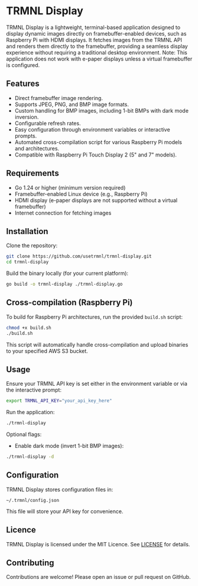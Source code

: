 # TRMNL Display

TRMNL Display is a lightweight, terminal-based application designed to display dynamic images directly on framebuffer-enabled devices, such as Raspberry Pi with HDMI displays. It fetches images from the TRMNL API and renders them directly to the framebuffer, providing a seamless display experience without requiring a traditional desktop environment. Note: This application does not work with e-paper displays unless a virtual framebuffer is configured.

## Features

- Direct framebuffer image rendering.
- Supports JPEG, PNG, and BMP image formats.
- Custom handling for BMP images, including 1-bit BMPs with dark mode inversion.
- Configurable refresh rates.
- Easy configuration through environment variables or interactive prompts.
- Automated cross-compilation script for various Raspberry Pi models and architectures.
- Compatible with Raspberry Pi Touch Display 2 (5" and 7" models).

## Requirements

- Go 1.24 or higher (minimum version required)
- Framebuffer-enabled Linux device (e.g., Raspberry Pi)
- HDMI display (e-paper displays are not supported without a virtual framebuffer)
- Internet connection for fetching images

## Installation

Clone the repository:

```bash
git clone https://github.com/usetrmnl/trmnl-display.git
cd trmnl-display
```

Build the binary locally (for your current platform):

```bash
go build -o trmnl-display ./trmnl-display.go
```

## Cross-compilation (Raspberry Pi)

To build for Raspberry Pi architectures, run the provided `build.sh` script:

```bash
chmod +x build.sh
./build.sh
```

This script will automatically handle cross-compilation and upload binaries to your specified AWS S3 bucket.

## Usage

Ensure your TRMNL API key is set either in the environment variable or via the interactive prompt:

```bash
export TRMNL_API_KEY="your_api_key_here"
```

Run the application:

```bash
./trmnl-display
```

Optional flags:

- Enable dark mode (invert 1-bit BMP images):

```bash
./trmnl-display -d
```

## Configuration

TRMNL Display stores configuration files in:

```
~/.trmnl/config.json
```

This file will store your API key for convenience.

## Licence

TRMNL Display is licensed under the MIT Licence. See [LICENSE](./LICENSE) for details.

## Contributing

Contributions are welcome! Please open an issue or pull request on GitHub.
